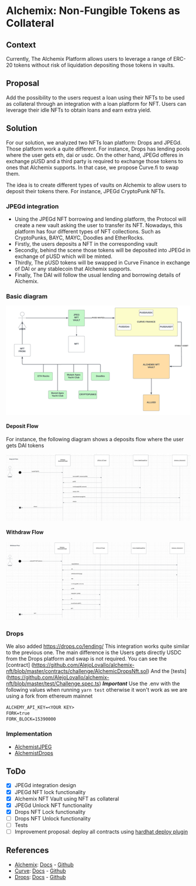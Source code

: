 # Alchemix: Non-Fungible Tokens as Collateral
## Context

Currently, The Alchemix Platform allows users to leverage a range of ERC-20 tokens without risk of liquidation depositing those tokens in vaults.
## Proposal

Add the possibility to the users request a loan using their NFTs to be used as collateral through an integration with a loan platform for NFT. Users can leverage their idle NFTs to obtain loans and earn extra yield.

## Solution

For our solution, we analyzed two NFTs loan platform: Drops and JPEGd. Those platform work a quite different. For instance, Drops has lending pools where the user gets eth, dai or usdc. On the other hand, JPEGd offeres in exchange pUSD and a third party is required to exchange those tokens to ones that Alchemix supports. In that case, we propose Curve.fi to swap them.

The idea is to create different types of vaults on Alchemix to allow users to deposit their tokens there. For instance, JPEGd CryptoPunk NFTs. 

### JPEGd integration

* Using the JPEGd NFT borrowing and lending platform, the Protocol will create a new vault asking the user to transfer its NFT. Nowadays, this platform has four different types of NFT collections.  Such as CryptoPunks, BAYC, MAYC, Doodles and EtherRocks. 
* Firstly, the users deposits a NFT in the corresponding vault 
* Secondly, behind the scene those tokens will be deposited into JPEGd in exchange of pUSD which will be minted. 
* Thirdly, The pUSD tokens will be swapped in Curve Finance in exchange of DAI or any stablecoin that Alchemix supports. 
* Finally, The DAI will follow the usual lending and borrowing details of Alchemix. 

### Basic diagram

![](./img/jpeg-basic-diagram.png)

#### Deposit Flow

For instance, the following diagram shows a deposits flow where the user gets DAI tokens

![](./img/jpeg-deposit-flow.png)

#### Withdraw Flow

![](./img/jpeg-withdraw-flow.png)

### Drops
We also added https://drops.co/lending/
This integration works quite similar to the previous one. The main difference is the Users gets directly USDC from the Drops platform and swap is not required.
You can see the [contract] (https://github.com/AlejoLovallo/alchemix-nft/blob/master/contracts/challenge/AlchemicDropsNft.sol)
And the [tests] (https://github.com/AlejoLovallo/alchemix-nft/blob/master/test/Challenge.spec.ts)
***Important***
Use the .env with the following values when running `yarn test` otherwise it won't work as we are using a fork from ethereum mainnet

```
ALCHEMY_API_KEY=<YOUR KEY>
FORK=true
FORK_BLOCK=15390000
```

### Implementation

* [AlchemistJPEG](./contracts/AlchemistJPEG.sol)
* [AlchemistDrops](./contracts/challenge/AlchemicDropsNft.sol)

## ToDo
- [x] JPEGd integration design
- [x] JPEGd NFT lock functionality
- [x] Alchemix NFT Vault using NFT as collateral
- [x] JPEGd Unlock NFT functionality
- [x] Drops NFT Lock functionality
- [ ] Drops NFT Unlock functionality
- [ ] Tests
- [ ] Improvement proposal: deploy all contracts using [hardhat deploy plugin](https://github.com/wighawag/hardhat-deploy)

## References

- [Alchemix](https://alchemix.fi/): [Docs](https://alchemix-finance.gitbook.io/v2/) - [Github](https://github.com/alchemix-finance/v2-contracts)
- [Curve](https://curve.fi/): [Docs](https://resources.curve.fi/base-features/understanding-crypto-pools) - [Github](https://github.com/curvefi/curve-contract)
- [Drops](https://drops.co/): [Docs](https://docs.drops.co/) - [Github](https://github.com/Dropsorg/drops-nft-contracts/blob/main/ReadMe.md)
